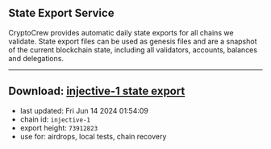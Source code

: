 ## State Export Service
CryptoCrew provides automatic daily state exports for all chains we validate. State export files can be used as genesis files and are a snapshot of the current blockchain state, including all validators, accounts, balances and delegations.

---
**Download: [injective-1 state export](https://dl-eu2.ccvalidators.com/SERVICE/injective/injective-1_export_73912823.json)**
---

- last updated: Fri Jun 14 2024 01:54:09
- chain id: `injective-1`
- export height: `73912823`
- use for: airdrops, local tests, chain recovery
